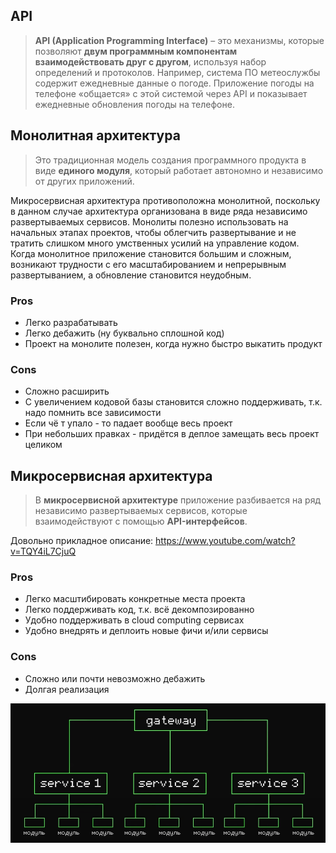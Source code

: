 ## API

> **API (Application Programming Interface)** – это механизмы, которые позволяют **двум программным компонентам взаимодействовать друг с другом**, используя набор определений и протоколов. Например, система ПО метеослужбы содержит ежедневные данные о погоде. Приложение погоды на телефоне «общается» с этой системой через API и показывает ежедневные обновления погоды на телефоне.

## Монолитная архитектура

> Это традиционная модель создания программного продукта в виде **единого модуля**, который работает автономно и независимо от других приложений. 

Микросервисная архитектура противоположна монолитной, поскольку в данном случае архитектура организована в виде ряда независимо развертываемых сервисов.
Монолиты полезно использовать на начальных этапах проектов, чтобы облегчить развертывание и не тратить слишком много умственных усилий на управление кодом. 
Когда монолитное приложение становится большим и сложным, возникают трудности с его масштабированием и непрерывным развертыванием, а обновление становится неудобным.

### Pros
* Легко разрабатывать
* Легко дебажить (ну буквально сплошной код)
* Проект на монолите полезен, когда нужно быстро выкатить продукт
### Cons
* Сложно расширить
* С увеличением кодовой базы становится сложно поддерживать, т.к. надо помнить все зависимости
* Если чё т упало - то падает вообще весь проект
* При небольших правках - придётся в деплое замещать весь проект целиком

## Микросервисная архитектура

> В **микросервисной архитектуре** приложение разбивается на ряд независимо развертываемых сервисов, которые взаимодействуют с помощью **API-интерфейсов**. 

Довольно прикладное описание: https://www.youtube.com/watch?v=TQY4iL7CjuQ
### Pros
* Легко масштибировать конкретные места проекта
* Легко поддерживать код, т.к. всё декомпозированно
* Удобно поддерживать в cloud computing сервисах
* Удобно внедрять и деплоить новые фичи и/или сервисы
### Cons
* Сложно или почти невозможно дебажить
* Долгая реализация


![Untitled](../../code/code-principles/image-storage/Untitled%201.png)
